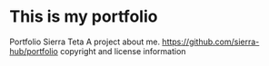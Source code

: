 # This is my portfolio 
Portfolio
Sierra Teta
A project about me.
https://github.com/sierra-hub/portfolio
copyright and license information